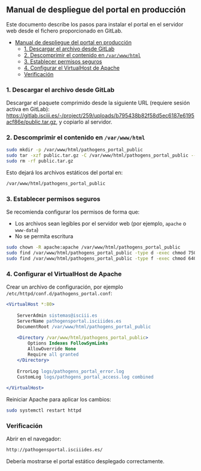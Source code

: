 ## Manual de despliegue del portal en producción

Este documento describe los pasos para instalar el portal en el servidor web desde el fichero proporcionado en GitLab.

- [Manual de despliegue del portal en producción](#manual-de-despliegue-del-portal-en-producción)
  - [1. Descargar el archivo desde GitLab](#1-descargar-el-archivo-desde-gitlab)
  - [2. Descomprimir el contenido en `/var/www/html`](#2-descomprimir-el-contenido-en-varwwwhtml)
  - [3. Establecer permisos seguros](#3-establecer-permisos-seguros)
  - [4. Configurar el VirtualHost de Apache](#4-configurar-el-virtualhost-de-apache)
  - [Verificación](#verificación)

### 1. Descargar el archivo desde GitLab

Descargar el paquete comprimido desde la siguiente URL (requiere sesión activa en GitLab): https://gitlab.isciii.es/-/project/259/uploads/b795438b82f58d5ec6187e6195acf86e/public.tar.gz, y copiarlo al servidor.

### 2. Descomprimir el contenido en `/var/www/html`

```bash
sudo mkdir -p /var/www/html/pathogens_portal_public
sudo tar -xzf public.tar.gz -C /var/www/html/pathogens_portal_public --strip-components=1
sudo rm -rf public.tar.gz
```

Esto dejará los archivos estáticos del portal en:

```bash
/var/www/html/pathogens_portal_public
```

### 3. Establecer permisos seguros

Se recomienda configurar los permisos de forma que:

- Los archivos sean legibles por el servidor web (por ejemplo, `apache` o `www-data`)
- No se permita escritura

```bash
sudo chown -R apache:apache /var/www/html/pathogens_portal_public
sudo find /var/www/html/pathogens_portal_public -type d -exec chmod 750 {} \;
sudo find /var/www/html/pathogens_portal_public -type f -exec chmod 640 {} \;
```

### 4. Configurar el VirtualHost de Apache

Crear un archivo de configuración, por ejemplo `/etc/httpd/conf.d/pathogens_portal.conf`:

```apache
<VirtualHost *:80>
 
    ServerAdmin sistemas@isciii.es
    ServerName pathogensportal.isciiides.es
    DocumentRoot /var/www/html/pathogens_portal_public
 
    <Directory /var/www/html/pathogens_portal_public>
        Options Indexes FollowSymLinks
        AllowOverride None
        Require all granted
    </Directory>
 
    ErrorLog logs/pathogens_portal_error.log
    CustomLog logs/pathogens_portal_access.log combined
 
</VirtualHost>
```

Reiniciar Apache para aplicar los cambios:

```bash
sudo systemctl restart httpd
```

### Verificación

Abrir en el navegador:

```bash
http://pathogensportal.isciiides.es/
```

Debería mostrarse el portal estático desplegado correctamente.

